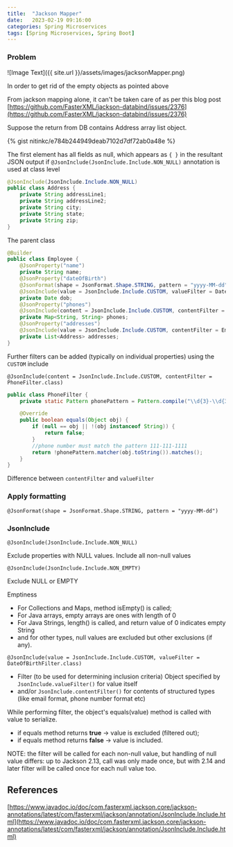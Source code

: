 ```yaml
---
title:  "Jackson Mapper"
date:   2023-02-19 09:16:00
categories: Spring Microservices
tags: [Spring Microservices, Spring Boot]
---
```


### Problem 

![Image Text]({{ site.url }}/assets/images/jacksonMapper.png)

In order to get rid of the empty objects as pointed above

From jackson mapping alone, it can't be taken care of as per this blog post [https://github.com/FasterXML/jackson-databind/issues/2376](https://github.com/FasterXML/jackson-databind/issues/2376)

Suppose the return from DB contains Address array list object. 

{% gist nitinkc/e784b244949deab7102d7df72ab0a48e %}

The first element has all fields as null,
which appears as `{ }` in the resultant JSON output if `@JsonInclude(JsonInclude.Include.NON_NULL)` annotation is used at class level

```java
@JsonInclude(JsonInclude.Include.NON_NULL)
public class Address {
    private String addressLine1;
    private String addressLine2;
    private String city;
    private String state;
    private String zip;
}
```

The parent class

```java
@Builder
public class Employee {
    @JsonProperty("name")
    private String name;
    @JsonProperty("dateOfBirth")
    @JsonFormat(shape = JsonFormat.Shape.STRING, pattern = "yyyy-MM-dd")
    @JsonInclude(value = JsonInclude.Include.CUSTOM, valueFilter = DateOfBirthFilter.class)
    private Date dob;
    @JsonProperty("phones")
    @JsonInclude(content = JsonInclude.Include.CUSTOM, contentFilter = PhoneFilter.class)
    private Map<String, String> phones;
    @JsonProperty("addresses")
    @JsonInclude(value = JsonInclude.Include.CUSTOM, contentFilter = EmptyListFilter.class)
    private List<Address> addresses;
}
```

Further filters can be added (typically on individual properties) using the `CUSTOM` include

`@JsonInclude(content = JsonInclude.Include.CUSTOM, contentFilter = PhoneFilter.class)`

```java
public class PhoneFilter {
    private static Pattern phonePattern = Pattern.compile("\\d{3}-\\d{3}-\\d{4}");//111-111-1111

    @Override
    public boolean equals(Object obj) {
        if (null == obj || !(obj instanceof String)) {
            return false;
        }
        //phone number must match the pattern 111-111-1111
        return !phonePattern.matcher(obj.toString()).matches();
    }
}
```

Difference between `contentFilter` and `valueFilter`

### Apply formatting
`@JsonFormat(shape = JsonFormat.Shape.STRING, pattern = "yyyy-MM-dd")`

### JsonInclude

`@JsonInclude(JsonInclude.Include.NON_NULL)`

Exclude properties with NULL values. Include all non-null values

`@JsonInclude(JsonInclude.Include.NON_EMPTY)`

Exclude NULL or EMPTY

Emptiness 
  * For Collections and Maps, method isEmpty() is called;
  * For Java arrays, empty arrays are ones with length of 0
  * For Java Strings, length() is called, and return value of 0 indicates empty String
  * and for other types, null values are excluded but other exclusions (if any).


`@JsonInclude(value = JsonInclude.Include.CUSTOM, valueFilter = DateOfBirthFilter.class)`

* Filter (to be used for determining inclusion criteria) Object specified by `JsonInclude.valueFilter()` for value itself
* and/or `JsonInclude.contentFilter()` for contents of structured types (like email format, phone number format etc)

While performing filter, the object's equals(value) method is called with value to serialize.
 * if equals method returns **true**   -> value is excluded (filtered out); 
 * if equals method returns **false**  -> value is included.


NOTE: the filter will be called for each non-null value, but handling of null value differs: up to Jackson 2.13, 
call was only made once, but with 2.14 and later filter will be called once for each null value too.

## References

[https://www.javadoc.io/doc/com.fasterxml.jackson.core/jackson-annotations/latest/com/fasterxml/jackson/annotation/JsonInclude.Include.html](https://www.javadoc.io/doc/com.fasterxml.jackson.core/jackson-annotations/latest/com/fasterxml/jackson/annotation/JsonInclude.Include.html)